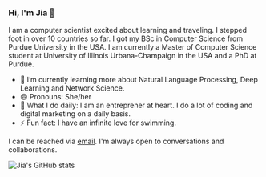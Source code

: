 ### Hi, I'm Jia 👋

I am a computer scientist excited about learning and traveling. I stepped foot in over 10 countries so far. I got my BSc in Computer Science from Purdue University in the USA. I am currently a Master of Computer Science student at University of Illinois Urbana-Champaign in the USA and a PhD at Purdue. 

- 🌱 I’m currently learning more about Natural Language Processing, Deep Learning and Network Science. 
- 😄 Pronouns: She/her
- 👻 What I do daily: I am an entreprener at heart. I do a lot of coding and digital marketing on a daily basis. 
- ⚡ Fun fact: I have an infinite love for swimming. 

I can be reached via [email](jcheoh@purdue.edu). I'm always open to conversations and collaborations. 

![Jia's GitHub stats](https://github-readme-stats.vercel.app/api?username=jialincheoh&show_icons=true&theme=radical)


